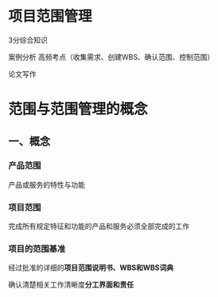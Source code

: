 # 项目范围管理

3分综合知识

案例分析 高频考点（收集需求、创建WBS、确认范围、控制范围）

论文写作



# 范围与范围管理的概念

## 一、概念

### 产品范围

产品或服务的特性与功能

### 项目范围

完成所有规定特征和功能的产品和服务必须全部完成的工作



### 项目的范围基准

经过批准的详细的**项目范围说明书、WBS和WBS词典**

确认清楚相关工作清晰度**分工界面和责任**





















































